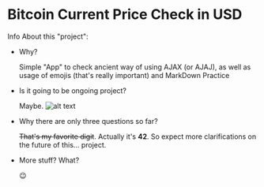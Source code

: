 # Bitcoin Current Price Check in USD

Info About this "project":
* Why? 

  Simple "App" to check ancient way of using AJAX (or AJAJ), as well as usage of emojis (that's really important) and MarkDown Practice

* Is it going to be ongoing project?

  Maybe. ![alt text](./stuffhappens,jpg)

* Why there are  only three questions so far?

  ~~That's my favorite digit~~. Actually it's **42**. So expect more clarifications on the future of this... project.

* More stuff? What? 

  :wink: